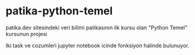 # patika-python-temel
patika.dev sitesindeki veri bilimi patikasının ilk kursu olan "Python Temel" kursunun projesi

Iki task ve cozumleri jupyter notebook icinde fonksiyon halinde bulunuyor.
